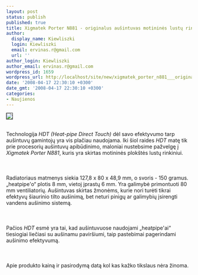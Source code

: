 ```yaml
---
layout: post
status: publish
published: true
title: Xigmatek Porter N881 - originalus aušintuvas motininės lustų rinkiniui
author:
  display_name: Kiewliszki
  login: Kiewliszki
  email: ervinas.r@gmail.com
  url: ''
author_login: Kiewliszki
author_email: ervinas.r@gmail.com
wordpress_id: 1659
wordpress_url: http://localhost/site/new/xigmatek_porter_n881___originalus_ausintuvas_motinines_lustu_rinkiniui/
date: '2008-04-17 22:30:10 +0300'
date_gmt: '2008-04-17 22:30:10 +0300'
categories:
- Naujienos
---
```

<div class="imgright"><img src="http://www.technews.lt/upl/Failai/79983.jpg" border="1"></div>
<p><br>Technologija <i>HDT (Heat-pipe Direct Touch)</i> dėl savo efektyvumo tarp aušintuvų gamintojų yra vis plačiau naudojama. Iki šiol raides <i>HDT</i> matę tik prie procesorių aušintuvų apibūdinimo, maloniai nustebsime pažvelgę į <i>Xigmatek Porter N881</i>, kuris yra skirtas motininės plokštės lustų rinkiniui.<br />
<br><br />
<br>Radiatoriaus matmenys siekia 127,8 x 80 x 48,9 mm, o svoris - 150 gramus. „heatpipe'o“ plotis 8 mm, vietoj įprastų 6 mm. Yra galimybė primontuoti 80 mm ventiliatorių. Aušintuvas skirtas žmonėms, kurie nori turėti tikrai efektyvų šiaurinio tilto aušinimą, bet neturi pinigų ar galimybių įsirengti vandens aušinimo sistemą.<br />
<br><br />
<br>Pačios <i>HDT</i> esmė yra tai, kad aušintuvuose naudojami „heatpipe'ai“ tiesiogiai liečiasi su aušinamu paviršiumi, taip pastebimai pagerindami aušinimo efektyvumą.<br />
<br><br />
<br>Apie produkto kainą ir pasirodymą datą kol kas kažko tikslaus nėra žinoma.</p>
